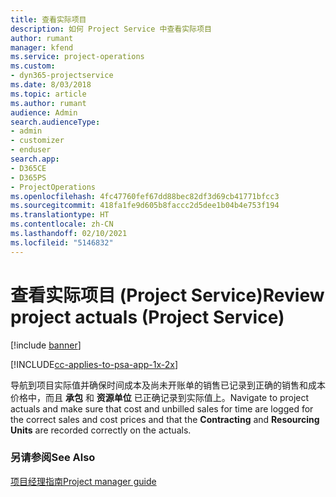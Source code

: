 ```yaml
---
title: 查看实际项目
description: 如何 Project Service 中查看实际项目
author: rumant
manager: kfend
ms.service: project-operations
ms.custom:
- dyn365-projectservice
ms.date: 8/03/2018
ms.topic: article
ms.author: rumant
audience: Admin
search.audienceType:
- admin
- customizer
- enduser
search.app:
- D365CE
- D365PS
- ProjectOperations
ms.openlocfilehash: 4fc47760fef67dd88bec82df3d69cb41771bfcc3
ms.sourcegitcommit: 418fa1fe9d605b8faccc2d5dee1b04b4e753f194
ms.translationtype: HT
ms.contentlocale: zh-CN
ms.lasthandoff: 02/10/2021
ms.locfileid: "5146832"
---
```

# <a name="review-project-actuals-project-service"></a><span data-ttu-id="d009e-103">查看实际项目 (Project Service)</span><span class="sxs-lookup"><span data-stu-id="d009e-103">Review project actuals (Project Service)</span></span>

[!include [banner](../includes/psa-now-project-operations.md)]

[!INCLUDE[cc-applies-to-psa-app-1x-2x](../includes/cc-applies-to-psa-app-1x-2x.md)]

<span data-ttu-id="d009e-104">导航到项目实际值并确保时间成本及尚未开账单的销售已记录到正确的销售和成本价格中，而且 **承包** 和 **资源单位** 已正确记录到实际值上。</span><span class="sxs-lookup"><span data-stu-id="d009e-104">Navigate to project actuals and make sure that cost and unbilled sales for time are logged for the correct sales and cost prices and that the **Contracting** and **Resourcing Units** are recorded correctly on the actuals.</span></span>  
  
### <a name="see-also"></a><span data-ttu-id="d009e-105">另请参阅</span><span class="sxs-lookup"><span data-stu-id="d009e-105">See Also</span></span>  
 [<span data-ttu-id="d009e-106">项目经理指南</span><span class="sxs-lookup"><span data-stu-id="d009e-106">Project manager guide</span></span>](../psa/project-manager-guide.md)

